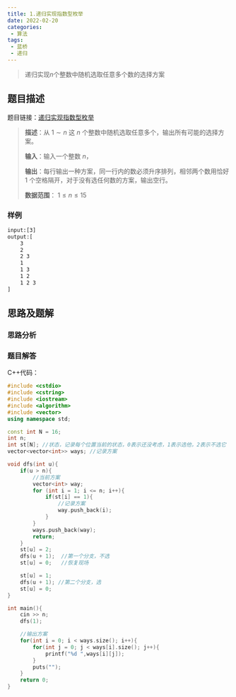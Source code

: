 ```yaml
---
title: 1.递归实现指数型枚举
date: 2022-02-20
categories:
 - 算法
tags:
 - 蓝桥
 - 递归
---
```


> 递归实现$n$个整数中随机选取任意多个数的选择方案

<!-- more -->

## 题目描述

题目链接：[递归实现指数型枚举](https://www.acwing.com/problem/content/94/)

> **描述**：从 $1∼n$ 这 $n$ 个整数中随机选取任意多个，输出所有可能的选择方案。
>
> **输入**：输入一个整数 $n$，
>
> **输出**：每行输出一种方案，同一行内的数必须升序排列，相邻两个数用恰好 $1$ 个空格隔开，对于没有选任何数的方案，输出空行。
>
> **数据范围**： $1 \leq n \leq 15$

### 样例

```html
input:[3]
output:[
    3
    2
    2 3
    1
    1 3
    1 2
    1 2 3
]
```

## 思路及题解

### 思路分析



### 题目解答

C++代码：

```cpp
#include <cstdio>
#include <cstring>
#include <iostream>
#include <algorithm>
#include <vector>
using namespace std;

const int N = 16;
int n;
int st[N]; //状态，记录每个位置当前的状态，0表示还没考虑，1表示选他，2表示不选它
vector<vector<int>> ways; //记录方案

void dfs(int u){
    if(u > n){
        //当前方案
        vector<int> way;
        for (int i = 1; i <= n; i++){
            if(st[i] == 1){
                //记录方案
                way.push_back(i);
            }
        }
        ways.push_back(way);
        return;
    }
    st[u] = 2;
    dfs(u + 1);  //第一个分支，不选
    st[u] = 0;   //恢复现场

    st[u] = 1;
    dfs(u + 1); //第二个分支，选
    st[u] = 0;
}

int main(){
    cin >> n;
    dfs(1);

    //输出方案
    for(int i = 0; i < ways.size(); i++){
        for(int j = 0; j < ways[i].size(); j++){
            printf("%d ",ways[i][j]);
        }
        puts("");
    }
    return 0;
}
```
